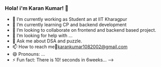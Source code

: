 ### Hola! i'm Karan Kumar! 👋

- 🔭 I’m currently working as Student an at IIT Kharagpur
- 🌱 I’m currently learning CP and backend development
- 👯 I’m looking to collaborate on frontend and backend based project.
- 🤔 I’m looking for help with ...
- 💬 Ask me about DSA and puzzle.
- 📫 How to reach me📧karankumar1082002@gmail.com
- 😄 Pronouns: ...
- ⚡ Fun fact: There is 10! seconds in 6weeks...
-->
